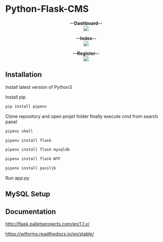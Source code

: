 # Python-Flask-CMS
<p align="center">
  <b>--Dashboard--</b><br>
  <img src="https://raw.githubusercontent.com/KingCobra2018/Python-Flask-CMS/master/static/dashboard.png">
</p>
<p align="center">
  <b>--Index--</b><br>
  <img src="https://raw.githubusercontent.com/KingCobra2018/Python-Flask-CMS/master/static/index.png">
</p>
<p align="center">
  <b>--Register--</b><br>
  <img src="https://raw.githubusercontent.com/KingCobra2018/Python-Flask-CMS/master/static/register.png">
</p>

## Installation
Install latest version of Python3

Install pip 
```python
pip install pipenv
```
Clone repository and open projet folder finally execute cmd from search panel 
```python
pipenv shell

pipenv install flask

pipenv install flask-mysqldb

pipenv install flask-WTF

pipenv install passlib
```
Run app.py

## MySQL Setup

## Documentation
http://flask.palletsprojects.com/en/1.1.x/

https://wtforms.readthedocs.io/en/stable/
